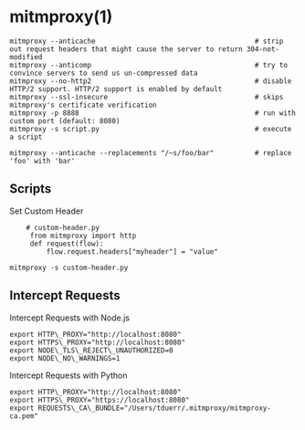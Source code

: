 # mitmproxy(1)

    mitmproxy --anticache                                       # strip out request headers that might cause the server to return 304-not-modified
    mitmproxy --anticomp                                        # try to convince servers to send us un-compressed data
    mitmproxy --no-http2                                        # disable HTTP/2 support. HTTP/2 support is enabled by default
    mitmproxy --ssl-insecure                                    # skips mitmproxy's certificate verification
    mitmproxy -p 8888                                           # run with custom port (default: 8080)
    mitmproxy -s script.py                                      # execute a script

    mitmproxy --anticache --replacements "/~s/foo/bar"          # replace 'foo' with 'bar'

## Scripts

  Set Custom Header

        # custom-header.py
         from mitmproxy import http
         def request(flow):
             flow.request.headers["myheader"] = "value"

    mitmproxy -s custom-header.py

## Intercept Requests

  Intercept Requests with Node.js

    export HTTP\_PROXY="http://localhost:8080"
    export HTTPS\_PROXY="http://localhost:8080"
    export NODE\_TLS\_REJECT\_UNAUTHORIZED=0
    export NODE\_NO\_WARNINGS=1

  Intercept Requests with Python

    export HTTP\_PROXY="http://localhost:8080"
    export HTTPS\_PROXY="https://localhost:8080"
    export REQUESTS\_CA\_BUNDLE="/Users/tduerr/.mitmproxy/mitmproxy-ca.pem"
